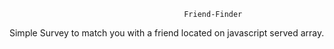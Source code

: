                                            Friend-Finder
                                           
                                           
 Simple Survey to match you with a friend located on javascript served array.                                           
